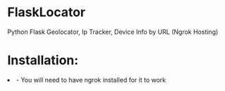 # FlaskLocator
Python Flask Geolocator, Ip Tracker, Device Info by URL (Ngrok Hosting) 

# Installation:
<li>- You will need to have ngrok installed for it to work</li>
